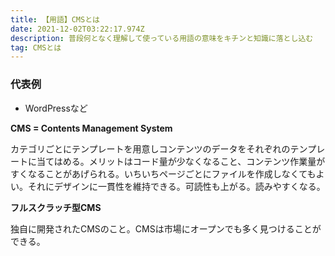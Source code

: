 ```yaml
---
title: 【用語】CMSとは
date: 2021-12-02T03:22:17.974Z
description: 普段何となく理解して使っている用語の意味をキチンと知識に落とし込む
tag: CMSとは
---
```



### 代表例

* WordPressなど



**CMS = Contents Management System**

カテゴリごとにテンプレートを用意しコンテンツのデータをそれぞれのテンプレートに当てはめる。メリットはコード量が少なくなること、コンテンツ作業量がすくなることがあげられる。いちいちページごとにファイルを作成しなくてもよい。それにデザインに一貫性を維持できる。可読性も上がる。読みやすくなる。

**フルスクラッチ型CMS**

独自に開発されたCMSのこと。CMSは市場にオープンでも多く見つけることができる。